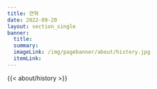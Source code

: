 ```yaml
---
title: 연혁
date: 2022-09-20
layout: section_single
banner:
  title:
  summary: 
  imageLink: /img/pagebanner/about/history.jpg
  itemLink: 
---
```


{{< about/history >}}
